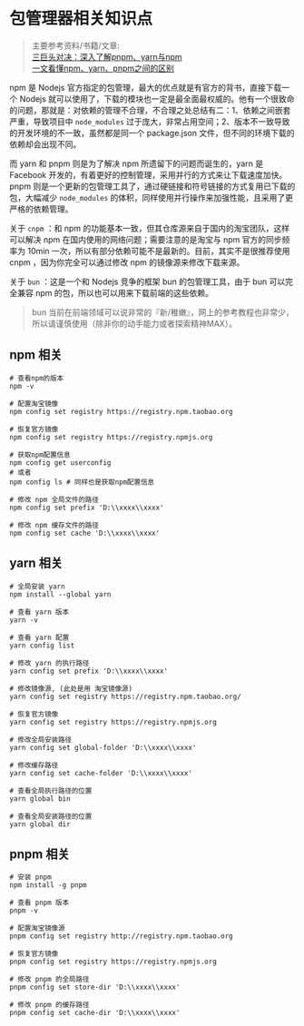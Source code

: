 # 包管理器相关知识点

> 主要参考资料/书籍/文章:   
> [三巨头对决：深入了解pnpm、yarn与npm](https://developer.aliyun.com/article/1436219)  
> [一文看懂npm、yarn、pnpm之间的区别](https://zhuanlan.zhihu.com/p/37653878)

npm 是 Nodejs 官方指定的包管理，最大的优点就是有官方的背书，直接下载一个 Nodejs 就可以使用了，下载的模块也一定是最全面最权威的。他有一个很致命的问题，那就是：对依赖的管理不合理，不合理之处总结有二：1、依赖之间嵌套严重，导致项目中 `node_modules` 过于庞大，非常占用空间；2、版本不一致导致的开发环境的不一致，虽然都是同一个 package.json 文件，但不同的环境下载的依赖却会出现不同。  

而 yarn 和 pnpm 则是为了解决 npm 所遗留下的问题而诞生的，yarn 是 Facebook 开发的，有着更好的控制管理，采用并行的方式来让下载速度加快。pnpm 则是一个更新的包管理工具了，通过硬链接和符号链接的方式复用已下载的包，大幅减少 `node_modules` 的体积，同样使用并行操作来加强性能，且采用了更严格的依赖管理。  

关于 `cnpm` ：和 npm 的功能基本一致，但其仓库源来自于国内的淘宝团队，这样可以解决 npm 在国内使用的网络问题；需要注意的是淘宝与 npm 官方的同步频率为 10min 一次，所以有部分依赖可能不是最新的。目前，其实不是很推荐使用 cnpm ，因为你完全可以通过修改 npm 的镜像源来修改下载来源。  

关于 `bun` ：这是一个和 Nodejs 竞争的框架 bun 的包管理工具，由于 bun 可以完全兼容 npm 的包，所以也可以用来下载前端的这些依赖。

> bun 当前在前端领域可以说非常的『新/稚嫩』，网上的参考教程也非常少，所以请谨慎使用（除非你的动手能力或者探索精神MAX）。

## npm 相关

```shell
# 查看npm的版本
npm -v

# 配置淘宝镜像
npm config set registry https://registry.npm.taobao.org

# 恢复官方镜像
npm config set registry https://registry.npmjs.org 

# 获取npm配置信息
npm config get userconfig
# 或者
npm config ls # 同样也是获取npm配置信息

# 修改 npm 全局文件的路径
npm config set prefix 'D:\\xxxx\\xxxx'

# 修改 npm 缓存文件的路径
npm config set cache 'D:\\xxxx\\xxxx'
```

## yarn 相关

```shell
# 全局安装 yarn
npm install --global yarn

# 查看 yarn 版本
yarn -v

# 查看 yarn 配置
yarn config list

# 修改 yarn 的执行路径
yarn config set prefix 'D:\\xxxx\\xxxx'

# 修改镜像源, (此处是用 淘宝镜像源)
yarn config set registry https://registry.npm.taobao.org/

# 恢复官方镜像
yarn config set registry https://registry.npmjs.org

# 修改全局安装路径
yarn config set global-folder 'D:\\xxxx\\xxxx'

# 修改缓存路径
yarn config set cache-folder 'D:\\xxxx\\xxxx'

# 查看全局执行路径的位置
yarn global bin

# 查看全局安装路径的位置
yarn global dir
```

## pnpm 相关

```shell
# 安装 pnpm
npm install -g pnpm

# 查看 pnpm 版本
pnpm -v

# 配置淘宝镜像源
pnpm config set registry http://registry.npm.taobao.org

# 恢复官方镜像
pnpm config set registry https://registry.npmjs.org

# 修改 pnpm 的全局路径
pnpm config set store-dir 'D:\\xxxx\\xxxx'

# 修改 pnpm 的缓存路径
pnpm config set cache-dir 'D:\\xxxx\\xxxx'
```